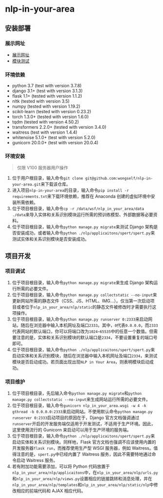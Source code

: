 # nlp-in-your-area

## 安装部署

### 展示网址

- [展示网址](http://101.124.42.4:2333)
- [模块测试](http://101.124.42.4:2334)

### 环境依赖
- python 3.7 (test with version 3.7.8)
- django 3.1+ (test with version 3.1.3)
- flask 1.1+ (tested with version 1.1.2)
- nltk (tested with version 3.5)
- numpy (tested with version 1.19.2)
- scikit-learn (tested with version 0.23.2)
- torch 1.3.0+ (tested with version 1.6.0)
- tqdm (tested with version 4.50.2)
- transformers 2.2.0+ (tested with version 3.4.0)
- waitress (test with version 1.4.4)
- whitenoise 5.1.0+ (test with version 5.2.0)
- gunicorn 20.0.0+ (test with version 20.0.4)

### 环境安装

> 仅限 V100 服务器用户操作

1. 位于用户根目录，输入命令`git clone git@github.com:wongself/nlp-in-your-area.git`来下载该仓库。
2. 进入项目`nlp-in-your-area`的目录，输入命令`pip install -r requirements.txt`来下载环境依赖，推荐在 Anaconda 创建的虚拟环境中安装所需依赖。
3. 位于项目根目录，输入命令`cp -r /data/wsf/nlp_in_your_area/data ./data`来导入实体和关系识别模块运行所需的预训练模型、外部数据等必要资料。
4. 位于项目根目录，输入命令`python manage.py migrate`来测试 Django 架构是否安装成功，或者输入命令`python ./nlp/applicaitons/spert/spert.py`来测试实体和关系识别模块是否安装成功。

## 项目开发

### 项目调试

1. 位于项目根目录，输入命令`python manage.py migrate`来生成 Django 架构运行所需的必要文件。
2. 位于项目根目录，输入命令`python manage.py collectstatic --no-input`来更新网站所需的静态文件（CSS、JS、HTML、IMG...）。仅当第一次启动项目或者位于`nlp_in_your_area/nlp/static`的静态文件被修改时才需要执行这项操作。
3. 位于项目根目录，输入命令`python manage.py runserver 0:2333`来启动网站，随后在浏览器中输入本机网址及端口`2333`。其中，`0`代表`0.0.0.0`，而`2333`代表网站的默认端口，你可以将端口改为`1024~65535`中的任意一个数值。但需要注意的是，实体和关系识别模块的默认端口是`2334`，不要设置重复的端口号即可。
4. 位于项目根目录，输入命令`python ./nlp/applicaitons/spert/spert.py`来启动实体和关系识别模块，随后在浏览器中输入本机网址及端口`2334`，来测试模块是否启动成功。若页面出现出现`NLP in Your Area`，则表明模块启动成功。

### 项目维护

1. 位于项目根目录，先后输入命令`python manage.py migrate`和`python manage.py collectstatic --no-input`来生成网站运行所需的必要文件。
2. 位于项目根目录，输入命令`gunicorn nlp_in_your_area.wsgi -w 4 -k gthread -b 0.0.0.0:2333`来启动网站。不使用默认命令`python manage.py runserver 0:2333`启动项目的原因在于，Django 官方文档强调通过`runserver`开启的开发服务端仅适用于开发测试，不适用于生产环境。因此，这里使用流行的 Gunicorn 来启动可以用于生产环境的服务端。
3. 位于项目根目录，输入命令`python ./nlp/applicaitons/spert/spert.py`来启动实体和关系识别模块。同样地，Flask 官方文档也强调不应该使用内置的开发服务器`flask run`，而推荐使用生产型 WSGI 服务器，例如 Waitress。值得注意的是，`spert.py`中已经内置了 Waitress 服务，因此不需要特地通过命令启动 Waitress 服务。
4. 若有附加功能需要添加，可以将 Python 代码放置于`nlp_in_your_area/nlp/applicaitons`中，在`nlp_in_your_area/nlp/urls.py`和`nlp_in_your_area/nlp/views.py`设置相应的链接跳转和消息处理，并在`nlp_in_your_area/nlp/templates`和`nlp_in_your_area/nlp/static/nlp`中修改相应的前端代码和 AJAX 相应代码。

